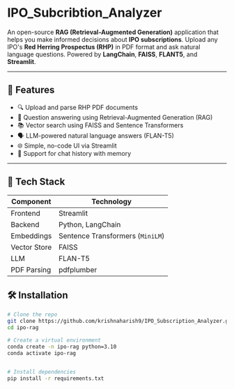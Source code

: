 # IPO_Subcribtion_Analyzer

An open-source **RAG (Retrieval-Augmented Generation)** application that helps you make informed decisions about **IPO subscriptions**. Upload any IPO's **Red Herring Prospectus (RHP)** in PDF format and ask natural language questions. Powered by **LangChain**, **FAISS**, **FLANT5**, and **Streamlit**.


---

## 🚀 Features

- 🔍 Upload and parse RHP PDF documents
- 🧠 Question answering using Retrieval-Augmented Generation (RAG)
- 📚 Vector search using FAISS and Sentence Transformers
- 🗣️ LLM-powered natural language answers (FLAN-T5)
- 🌐 Simple, no-code UI via Streamlit
- 💬 Support for chat history with memory

---

## 🧱 Tech Stack

| Component      | Technology                     |
|----------------|-------------------------------|
| Frontend       | Streamlit                     |
| Backend        | Python, LangChain             |
| Embeddings     | Sentence Transformers (`MiniLM`) |
| Vector Store   | FAISS                         |
| LLM            |  FLAN-T5                      |
| PDF Parsing    | pdfplumber                    |


## 🛠️ Installation

```bash
# Clone the repo
git clone https://github.com/krishnaharish9/IPO_Subscription_Analyzer.git
cd ipo-rag

# Create a virtual environment
conda create -n ipo-rag python=3.10
conda activate ipo-rag


# Install dependencies
pip install -r requirements.txt
